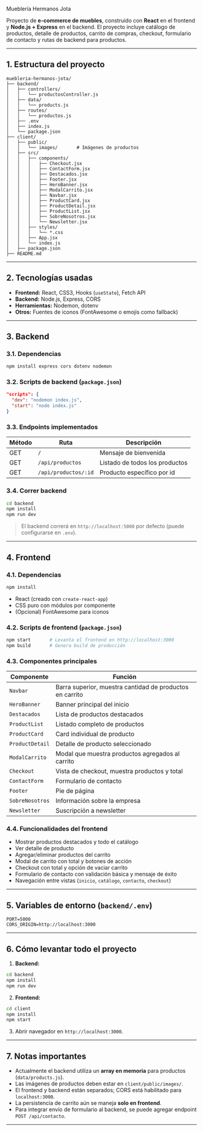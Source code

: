 Mueblería Hermanos Jota

Proyecto de **e-commerce de muebles**, construido con **React** en el frontend y **Node.js + Express** en el backend. El proyecto incluye catálogo de productos, detalle de productos, carrito de compras, checkout, formulario de contacto y rutas de backend para productos.

---

## 1. Estructura del proyecto

```
muebleria-hermanos-jota/
├── backend/
│   ├── controllers/
│   │   └── productosController.js
│   ├── data/
│   │   └── products.js
│   ├── routes/
│   │   └── productos.js
│   ├── .env
│   ├── index.js
│   └── package.json
├── client/
│   ├── public/
│   │   └── images/       # Imágenes de productos
│   ├── src/
│   │   ├── components/
│   │   │   ├── Checkout.jsx
│   │   │   ├── ContactForm.jsx
│   │   │   ├── Destacados.jsx
│   │   │   ├── Footer.jsx
│   │   │   ├── HeroBanner.jsx
│   │   │   ├── ModalCarrito.jsx
│   │   │   ├── Navbar.jsx
│   │   │   ├── ProductCard.jsx
│   │   │   ├── ProductDetail.jsx
│   │   │   ├── ProductList.jsx
│   │   │   ├── SobreNosotros.jsx
│   │   │   └── Newsletter.jsx
│   │   ├── styles/
│   │   │   └── *.css
│   │   ├── App.jsx
│   │   └── index.js
│   ├── package.json
├── README.md
```

---

## 2. Tecnologías usadas

* **Frontend:** React, CSS3, Hooks (`useState`), Fetch API
* **Backend:** Node.js, Express, CORS
* **Herramientas:** Nodemon, dotenv
* **Otros:** Fuentes de iconos (FontAwesome o emojis como fallback)

---

## 3. Backend

### 3.1. Dependencias

```bash
npm install express cors dotenv nodemon
```

### 3.2. Scripts de backend (`package.json`)

```json
"scripts": {
  "dev": "nodemon index.js",
  "start": "node index.js"
}
```

### 3.3. Endpoints implementados

| Método | Ruta                 | Descripción                    |
| ------ | -------------------- | ------------------------------ |
| GET    | `/`                  | Mensaje de bienvenida          |
| GET    | `/api/productos`     | Listado de todos los productos |
| GET    | `/api/productos/:id` | Producto específico por id     |

### 3.4. Correr backend

```bash
cd backend
npm install
npm run dev
```

> El backend correrá en `http://localhost:5000` por defecto (puede configurarse en `.env`).

---

## 4. Frontend

### 4.1. Dependencias

```bash
npm install
```

* React (creado con `create-react-app`)
* CSS puro con módulos por componente
* (Opcional) FontAwesome para iconos

### 4.2. Scripts de frontend (`package.json`)

```bash
npm start       # Levanta el frontend en http://localhost:3000
npm build       # Genera build de producción
```

### 4.3. Componentes principales

| Componente      | Función                                                  |
| --------------- | -------------------------------------------------------- |
| `Navbar`        | Barra superior, muestra cantidad de productos en carrito |
| `HeroBanner`    | Banner principal del inicio                              |
| `Destacados`    | Lista de productos destacados                            |
| `ProductList`   | Listado completo de productos                            |
| `ProductCard`   | Card individual de producto                              |
| `ProductDetail` | Detalle de producto seleccionado                         |
| `ModalCarrito`  | Modal que muestra productos agregados al carrito         |
| `Checkout`      | Vista de checkout, muestra productos y total             |
| `ContactForm`   | Formulario de contacto                                   |
| `Footer`        | Pie de página                                            |
| `SobreNosotros` | Información sobre la empresa                             |
| `Newsletter`    | Suscripción a newsletter                                 |

### 4.4. Funcionalidades del frontend

* Mostrar productos destacados y todo el catálogo
* Ver detalle de producto
* Agregar/eliminar productos del carrito
* Modal de carrito con total y botones de acción
* Checkout con total y opción de vaciar carrito
* Formulario de contacto con validación básica y mensaje de éxito
* Navegación entre vistas (`inicio`, `catálogo`, `contacto`, `checkout`)

---

## 5. Variables de entorno (`backend/.env`)

```env
PORT=5000
CORS_ORIGIN=http://localhost:3000
```

---

## 6. Cómo levantar todo el proyecto

1. **Backend:**

```bash
cd backend
npm install
npm run dev
```

2. **Frontend:**

```bash
cd client
npm install
npm start
```

3. Abrir navegador en `http://localhost:3000`.

---

## 7. Notas importantes

* Actualmente el backend utiliza un **array en memoria** para productos (`data/products.js`).
* Las imágenes de productos deben estar en `client/public/images/`.
* El frontend y backend están separados; CORS está habilitado para `localhost:3000`.
* La persistencia de carrito aún se maneja **solo en frontend**.
* Para integrar envío de formulario al backend, se puede agregar endpoint `POST /api/contacto`.

---


